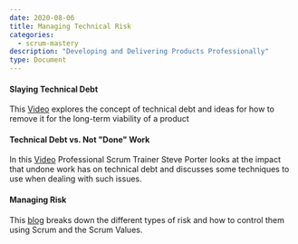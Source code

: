 ```yaml
---
date: 2020-08-06
title: Managing Technical Risk
categories:
  - scrum-mastery
description: "Developing and Delivering Products Professionally"
type: Document
---
```

#### Slaying Technical Debt
This [Video](https://youtu.be/vLRH0HCXZek) explores the concept of technical debt and ideas for how to remove it for the long-term viability of a product

#### Technical Debt vs. Not "Done" Work
In this [Video](https://youtu.be/Gp97xUw9HfU) Professional Scrum Trainer Steve Porter looks at the impact that undone work has on technical debt and discusses some techniques to use when dealing with such issues.

#### Managing Risk
This [blog](https://www.scrum.org/resources/blog/managing-risk) breaks down the different types of risk and how to control them using Scrum and the Scrum Values.
